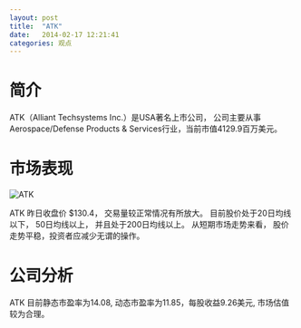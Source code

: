 ```yaml
---
layout: post
title:  "ATK"
date:   2014-02-17 12:21:41
categories: 观点
---
```


# 简介
ATK（Alliant Techsystems Inc.）是USA著名上市公司，
公司主要从事Aerospace/Defense Products & Services行业，当前市值4129.9百万美元。

# 市场表现

![ATK](http://finviz.com/chart.ashx?t=ATK&ty=c&ta=1&p=d&s=l)

ATK 昨日收盘价 $130.4，
交易量较正常情况有所放大。
目前股价处于20日均线以下，
50日均线以上，
并且处于200日均线以上。
从短期市场走势来看，
股价走势平稳，投资者应减少无谓的操作。

# 公司分析
ATK 目前静态市盈率为14.08, 动态市盈率为11.85，每股收益9.26美元,
市场估值较为合理。
